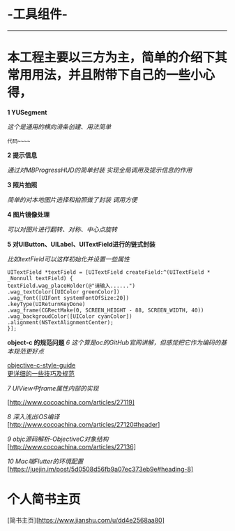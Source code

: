 # -工具组件-

<!--# 为啥已女神为名称呢?-->

<!--## 主要就是我的女神太美丽、太漂亮、太吸引人 以至于我的脑海里只剩下我的女神 -->
-------------

# 本工程主要以三方为主，简单的介绍下其常用用法，并且附带下自己的一些小心得，  


**1 YUSegment**  

*这个是通用的横向滑条创建、用法简单*
```
代码~~~~
```

**2 提示信息**  

*通过对MBProgressHUD的简单封装 实现全局调用及提示信息的作用*

**3 照片拍照**  

*简单的对本地图片选择和拍照做了封装 调用方便*

**4 图片镜像处理**  

*可以对图片进行翻转、对称、中心点旋转*

**5 对UIButton、UILabel、UITextField进行的链式封装**  

*比如textField可以这样初始化并设置一些属性*
```
UITextField *textField = [UITextField createField:^(UITextField * _Nonnull textField) {
textField.wag_placeHolder(@"请输入......")
.wag_textColor([UIColor greenColor])
.wag_font([UIFont systemFontOfSize:20])
.keyType(UIReturnKeyDone)
.wag_frame(CGRectMake(0, SCREEN_HEIGHT - 88, SCREEN_WIDTH, 40))
.wag_backgroudColor([UIColor cyanColor])
.alignment(NSTextAlignmentCenter);
}];
```


**object-c 的规范问题** 
*6 这个算是oc的GitHub官网讲解，但感觉把它作为编码的基本规范更好点*  

[objective-c-style-guide](https://github.com/nytimes/objective-c-style-guide)  
[更详细的一些技巧及规范](http://www.cocoachina.com/articles/27054)

*7 UIView中frame属性内部的实现*  

[http://www.cocoachina.com/articles/27119]

*8 深入浅出iOS编译*  
[http://www.cocoachina.com/articles/27120#header]

*9 objc源码解析-ObjectiveC对象结构*  
[http://www.cocoachina.com/articles/27136]  

*10 Mac端Flutter的环境配置*  
[https://juejin.im/post/5d0508d56fb9a07ec373eb9e#heading-8]


# 个人简书主页
[简书主页][https://www.jianshu.com/u/dd4e2568aa80]

